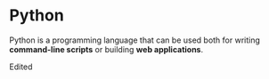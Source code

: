# Python

Python is a programming language that can be used both for writing **command-line scripts** or building **web applications**.
Edited